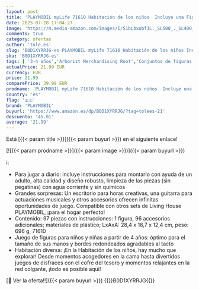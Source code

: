 ```yaml
---
layout: post
title: 'PLAYMOBIL myLife 71610 Habitación de los niños  Incluye una Figura  Hechos de más del 80% de Materiales reciclados y de Base biológica  Juguetes para niños y niñas a Partir de 4 años'
date: 2025-07-28 17:04:27
image: 'https://m.media-amazon.com/images/I/51bLbxobfJL._SL500_._SL400_.jpg'
comments: true
category: ofertas
author: 'tole.es'
slug: 'B0D1XYRRJG-es PLAYMOBIL myLife 71610 Habitación de los niños Incluye una...'
sku: 'B0D1XYRRJG-es'
tags: [ '3-4 años','Arborist Merchandising Root','Conjuntos de figuras de juguete','Juguetes','Juguetes y juegos','Muñecos y figuras','Self Service','Special Features Stores','Top brands in Toys','b6d17eda-2c26-45ed-a098-453a9f96e839_0','b6d17eda-2c26-45ed-a098-453a9f96e839_1801','b6d17eda-2c26-45ed-a098-453a9f96e839_6301','playmobil','🇪🇸', ]
actualPrice: 21.99 EUR
currency: EUR
price: 21.99
comparePrice: 39.99 EUR
prodname: 'PLAYMOBIL myLife 71610 Habitación de los niños  Incluye una Figura  Hechos de más del 80% de Materiales reciclados y de Base biológica  Juguetes para niños y niñas a Partir de 4 años'
country: 'es'
flag: '🇪🇸'
brand: 'PLAYMOBIL'
buyurl: 'https://www.amazon.es/dp/B0D1XYRRJG/?tag=tolees-21'
descuento: '45.01'
average: '21.99'
---
```


Está [{{< param title >}}]({{< param buyurl >}}) en el siguiente enlace!

[![{{< param prodname >}}]({{< param image >}})]({{< param buyurl >}})

ℹ️:

- Para jugar a diario: incluye instrucciones para montarlo con ayuda de un adulto, alta calidad y diseño robusto, limpieza de las piezas (sin pegatinas) con agua corriente y sin químicos
- Grandes sorpresas: Un escritorio para horas creativas, una guitarra para actuaciones musicales y otros accesorios ofrecen infinitas oportunidades de juego. Compatible con otros sets de Living House PLAYMOBIL, ¡para el hogar perfecto!
- Contenido: 97 piezas con instrucciones: 1 figura, 96 accesorios adicionales; materiales de plástico; LxAxA: 28,4 x 18,7 x 12,4 cm, peso: 696 g, 71610
- Juego de figuras para niños y niñas a partir de 4 años: óptimo para el tamaño de sus manos y bordes redondeados agradables al tacto
- Habitación diversa: ¡En la Habitación de los niños, hay mucho que explorar! Desde momentos acogedores en la cama hasta divertidos juegos de disfraces con el cofre del tesoro y momentos relajantes en la red colgante, ¡todo es posible aquí!

[🛒 Ver la oferta!!]({{< param buyurl >}})
{{<world>}}B0D1XYRRJG{{</world>}}
